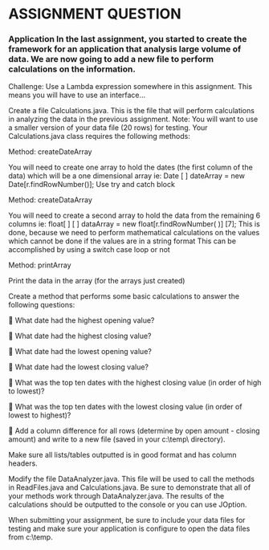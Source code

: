    <h1>ASSIGNMENT QUESTION</h1><h3>Application In the last assignment, you started to create the framework for an application that analysis large volume of data. We are now going to add a new file to perform calculations on the information.</h3> 
 
Challenge:  Use a Lambda expression somewhere in this assignment.  This means you will have to use an interface…  
 
Create a file Calculations.java. This is the file that will perform calculations in analyzing the data in the previous assignment. Note: You will want to use a smaller version of your data file (20 rows) for testing.  Your Calculations.java class requires the following methods: 
 
Method: createDateArray 
 
   You will need to create one array to hold the dates (the first column of the data) which will be a one dimensional array ie: Date [ ] dateArray = new Date[r.findRowNumber()];   Use try and catch block 
 
Method: createDataArray 
 
   You will need to create a second array to hold the data from the remaining 6 columns ie: float[ ] [ ] dataArray = new float[r.findRowNumber( )] [7];    This is done, because we need to perform mathematical calculations on the values which cannot be done if the values are in a string format    This can be accomplished by using a switch case loop or not
 
Method: printArray 
 
   Print the data in the array (for the arrays just created) 
   

Create a method that performs some basic calculations to answer the following questions: 
 
   What date had the highest opening value? 
 
   What date had the highest closing value? 
 
   What date had the lowest opening value? 
 
   What date had the lowest closing value? 
 
   What was the top ten dates with the highest closing value (in order of high to lowest)? 
 
   What was the top ten dates with the lowest closing value (in order of lowest to highest)? 
 
   Add a column difference for all rows (determine by open amount - closing amount) and write to a new file (saved in your c:\temp\ directory).   
  
 
Make sure all lists/tables outputted is in good format and has column headers. 
 
Modify the file DataAnalyzer.java. This file will be used to call the methods in ReadFiles.java and Calculations.java. Be sure to demonstrate that all of your methods work through DataAnalyzer.java.  The results of the calculations should be outputted to the console or you can use JOption. 
 
When submitting your assignment, be sure to include your data files for testing and make sure your application is configure to open the data files from c:\temp. 
